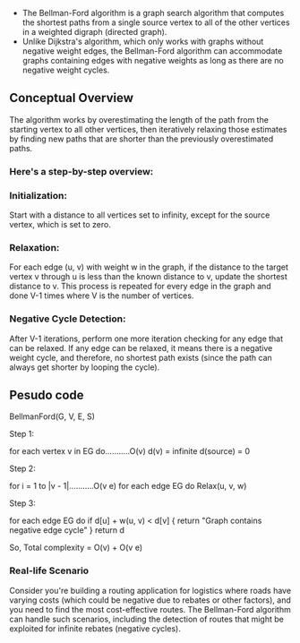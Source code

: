 - The Bellman-Ford algorithm is a graph search algorithm that computes the shortest paths from a single source vertex to all of the other vertices in a weighted digraph (directed graph). 
- Unlike Dijkstra's algorithm, which only works with graphs without negative weight edges, the Bellman-Ford algorithm can accommodate graphs containing edges with negative weights as long as there are no negative weight cycles.

## Conceptual Overview

The algorithm works by overestimating the length of the path from the starting vertex to all other vertices, then iteratively relaxing those estimates by finding new paths that are shorter than the previously overestimated paths.

### Here's a step-by-step overview:

### Initialization: 

Start with a distance to all vertices set to infinity, except for the source vertex, which is set to zero.

### Relaxation: 

For each edge (u, v) with weight w in the graph, if the distance to the target vertex v through u is less than the known distance to v, update the shortest distance to v. This process is repeated for every edge in the graph and done V-1 times where V is the number of vertices.

### Negative Cycle Detection: 

After V-1 iterations, perform one more iteration checking for any edge that can be relaxed. If any edge can be relaxed, it means there is a negative weight cycle, and therefore, no shortest path exists (since the path can always get shorter by looping the cycle).

## Pesudo code

BellmanFord(G, V, E, S)

Step 1:

for each vertex v in EG do...........O(v)
    d(v) = infinite
    d(source) = 0

Step 2:

for i = 1 to |v - 1|...........O(v e)
    for each edge EG do
        Relax(u, v, w)

Step 3:

for each edge EG do
    if d[u] + w(u, v) < d[v] {
        return "Graph contains negative edge cycle"
    }
    return d

So, Total complexity = O(v) + O(v e)

### Real-life Scenario

Consider you're building a routing application for logistics where roads have varying costs (which could be negative due to rebates or other factors), and you need to find the most cost-effective routes. The Bellman-Ford algorithm can handle such scenarios, including the detection of routes that might be exploited for infinite rebates (negative cycles).

